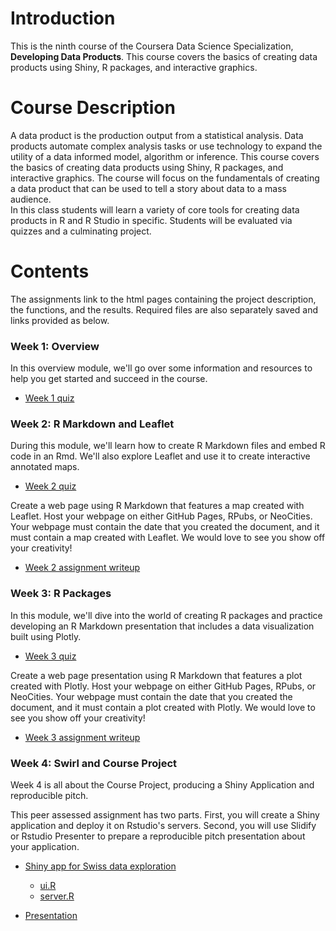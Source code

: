 # Introduction
This is the ninth course of the Coursera Data Science Specialization, **Developing Data Products**. This course covers the basics of creating data products using Shiny, R packages, and interactive graphics. 

# Course Description
A data product is the production output from a statistical analysis. Data products automate complex analysis tasks or use technology to expand the utility of a data informed model, algorithm or inference. This course covers the basics of creating data products using Shiny, R packages, and interactive graphics. The course will focus on the fundamentals of creating a data product that can be used to tell a story about data to a mass audience.  
In this class students will learn a variety of core tools for creating data products in R and R Studio in specific. Students will be evaluated via quizzes and a culminating project.

# Contents
The assignments link to the html pages containing the project description, the functions, and the results. Required files are also separately saved and links provided as below.

### Week 1: Overview
In this overview module, we'll go over some information and resources to help you get started and succeed in the course.

- [Week 1 quiz](https://kartikeyhadiya-clg.github.io/CourseraAssignments/Data_Science_Johns_Hopkins_University/Course09_DataProducts/W1Quiz.html)

### Week 2: R Markdown and Leaflet
During this module, we'll learn how to create R Markdown files and embed R code in an Rmd. We'll also explore Leaflet and use it to create interactive annotated maps.

- [Week 2 quiz](https://wamber-aww.github.io/coursera-data-science/Course09_DataProducts/W2Quiz.html)

Create a web page using R Markdown that features a map created with Leaflet. Host your webpage on either GitHub Pages, RPubs, or NeoCities.  
Your webpage must contain the date that you created the document, and it must contain a map created with Leaflet. We would love to see you show off your creativity!

- [Week 2 assignment writeup](https://kartikeyhadiya-clg.github.io/CourseraAssignments/Data_Science_Johns_Hopkins_University/Course09_DataProducts/W2Hw.html)

### Week 3: R Packages
In this module, we'll dive into the world of creating R packages and practice developing an R Markdown presentation that includes a data visualization built using Plotly.

- [Week 3 quiz](https://wamber-aww.github.io/coursera-data-science/Course09_DataProducts/W3Quiz.html)

Create a web page presentation using R Markdown that features a plot created with Plotly. Host your webpage on either GitHub Pages, RPubs, or NeoCities. Your webpage must contain the date that you created the document, and it must contain a plot created with Plotly. We would love to see you show off your creativity!

- [Week 3 assignment writeup](https://wamber-aww.github.io/coursera-data-science/Course09_DataProducts/W3Hw.html)

### Week 4: Swirl and Course Project
Week 4 is all about the Course Project, producing a Shiny Application and reproducible pitch.

This peer assessed assignment has two parts. First, you will create a Shiny application and deploy it on Rstudio's servers. Second, you will use Slidify or Rstudio Presenter to prepare a reproducible pitch presentation about your application.

- [Shiny app for Swiss data exploration](https://wamber.shinyapps.io/swissdata/)
  - [ui.R](https://github.com/wamber-aww/coursera-data-science/blob/gh-pages/Course09_DataProducts/ui.R)
  - [server.R](https://github.com/wamber-aww/coursera-data-science/blob/gh-pages/Course09_DataProducts/server.R)

- [Presentation](https://wamber-aww.github.io/coursera-data-science/Course09_DataProducts/presentation.html#1)

